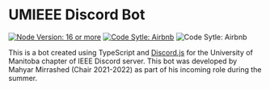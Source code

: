 # UMIEEE Discord Bot

<p>
  <a href="https://nodejs.org/en/download/current/"><img src="https://img.shields.io/badge/node-%3E%3D16-green" alt="Node Version: 16 or more" /></a>
  <a href="https://github.com/airbnb/javascript"><img src="https://img.shields.io/badge/code%20style-Airbnb-lightblue.svg" alt="Code Sytle: Airbnb" /></a>
  <img src="https://img.shields.io/tokei/lines/github/mahyarmirrashed/bot-umieee" alt="Code Sytle: Airbnb" />
</p>

This is a bot created using TypeScript and [Discord.js](https://github.com/discordjs/discord.js) for the University of Manitoba chapter of IEEE Discord server. This bot was developed by Mahyar Mirrashed (Chair 2021-2022) as part of his incoming role during the summer.
